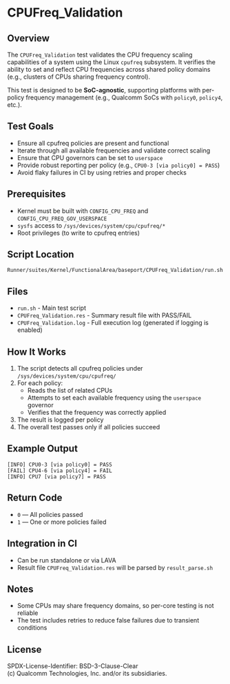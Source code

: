 # CPUFreq_Validation

## Overview

The `CPUFreq_Validation` test validates the CPU frequency scaling capabilities of a system using the Linux `cpufreq` subsystem. It verifies the ability to set and reflect CPU frequencies across shared policy domains (e.g., clusters of CPUs sharing frequency control).

This test is designed to be **SoC-agnostic**, supporting platforms with per-policy frequency management (e.g., Qualcomm SoCs with `policy0`, `policy4`, etc.).

## Test Goals

- Ensure all cpufreq policies are present and functional
- Iterate through all available frequencies and validate correct scaling
- Ensure that CPU governors can be set to `userspace`
- Provide robust reporting per policy (e.g., `CPU0-3 [via policy0] = PASS`)
- Avoid flaky failures in CI by using retries and proper checks

## Prerequisites

- Kernel must be built with `CONFIG_CPU_FREQ` and `CONFIG_CPU_FREQ_GOV_USERSPACE`
- `sysfs` access to `/sys/devices/system/cpu/cpufreq/*`
- Root privileges (to write to cpufreq entries)

## Script Location

```
Runner/suites/Kernel/FunctionalArea/baseport/CPUFreq_Validation/run.sh
```

## Files

- `run.sh` - Main test script
- `CPUFreq_Validation.res` - Summary result file with PASS/FAIL
- `CPUFreq_Validation.log` - Full execution log (generated if logging is enabled)

## How It Works

1. The script detects all cpufreq policies under `/sys/devices/system/cpu/cpufreq/`
2. For each policy:
   - Reads the list of related CPUs
   - Attempts to set each available frequency using the `userspace` governor
   - Verifies that the frequency was correctly applied
3. The result is logged per policy
4. The overall test passes only if all policies succeed

## Example Output

```
[INFO] CPU0-3 [via policy0] = PASS
[FAIL] CPU4-6 [via policy4] = FAIL
[INFO] CPU7 [via policy7] = PASS
```

## Return Code

- `0` — All policies passed
- `1` — One or more policies failed

## Integration in CI

- Can be run standalone or via LAVA
- Result file `CPUFreq_Validation.res` will be parsed by `result_parse.sh`

## Notes

- Some CPUs may share frequency domains, so per-core testing is not reliable
- The test includes retries to reduce false failures due to transient conditions

## License

SPDX-License-Identifier: BSD-3-Clause-Clear  
(c) Qualcomm Technologies, Inc. and/or its subsidiaries.


